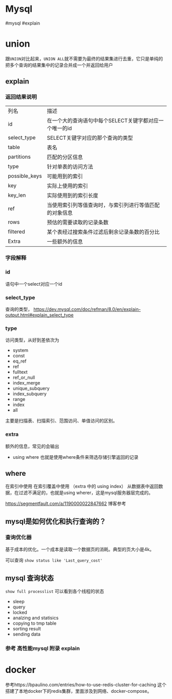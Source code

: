 # Mysql
#mysql #explain

# union
跟`UNION`对比起来，`UNION ALL`就不需要为最终的结果集进行去重，它只是单纯的把多个查询的结果集中的记录合并成一个并返回给用户

## explain

### 返回结果说明

|               |                                                        |
| ------------- | ------------------------------------------------------ |
| 列名          | 描述                                                   |
| id            | 在一个大的查询语句中每个SELECT关键字都对应一个唯一的id |
| select_type   | SELECT关键字对应的那个查询的类型                       |
| table         | 表名                                                   |
| partitions    | 匹配的分区信息                                         |
| type          | 针对单表的访问方法                                     |
| possible_keys | 可能用到的索引                                         |
| key           | 实际上使用的索引                                       |
| key_len       | 实际使用到的索引长度                                   |
| ref           | 当使用索引列等值查询时，与索引列进行等值匹配的对象信息 |
| rows          | 预估的需要读取的记录条数                               |
| filtered      | 某个表经过搜索条件过滤后剩余记录条数的百分比           |
| Extra         | 一些额外的信息                                         |


### 字段解释

### id 
语句中一个select对应一个id

### select_type
查询的类型，
https://dev.mysql.com/doc/refman/8.0/en/explain-output.html#explain_select_type

### type
访问类型，从好到差依次为
- system
- const
- eq_ref
- ref
- fulltext
- ref_or_null
- index_merge
- unique_subquery
- index_subquery
- range
- index
- all

主要是扫描表、扫描索引、范围访问、单值访问的区别。

### extra
额外的信息，常见的会输出
- using where 也就是使用where条件来筛选存储引擎返回的记录


## where

在索引中使用
在索引覆盖中使用 （extra 中的 using index）
从数据表中返回数据，在过滤不满足的，也就是using wherer，这是mysql服务器层完成的。



https://segmentfault.com/a/1190000022847662 博客参考


## mysql是如何优化和执行查询的？

### 查询优化器
基于成本的优化。一个成本是读取一个数据页的消耗。典型的页大小是4k。

可以查询 
`show status like 'Last_query_cost'`




## mysql 查询状态
`show full processlist`
可以看到各个线程的状态
- sleep
- query
- locked
- analzing and statisics
- copying to tmp table 
- sorting result
- sending data

### 参考 高性能mysql 附录 explain


# docker 
参考https://bpaulino.com/entries/how-to-use-redis-cluster-for-caching 这个搭建了本地docker下的redis集群，里面涉及到网络、docker-compose。
